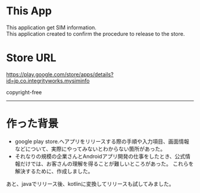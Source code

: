 # This App

This application get SIM information.  
This application created to confirm the procedure to release to the store.

# Store URL
https://play.google.com/store/apps/details?id=jp.co.integrityworks.mysiminfo

copyright-free

----
# 作った背景
- google play store.へアプリをリリースする際の手順や入力項目、画面情報などについて、実際にやってみないとわからない箇所があった。
- それなりの規模の企業さんとAndroidアプリ開発の仕事をしたとき、公式情報だけでは、お客さんの理解を得ることが難しいところがあった。
これらを解決するために、作成しました。

あと、javaでリリース後、kotlinに変換してリリースも試してみました。

